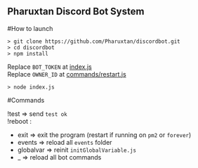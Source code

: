 ## Pharuxtan Discord Bot System

#How to launch

```console
> git clone https://github.com/Pharuxtan/discordbot.git
> cd discordbot
> npm install
```

Replace `BOT_TOKEN` at [index.js](https://github.com/Pharuxtan/discordbot/blob/master/index.js#L23) \
Replace `OWNER_ID` at [commands/restart.js](https://github.com/Pharuxtan/discordbot/blob/master/commands/restart.js#L7)

```console
> node index.js
```

#Commands

!test => send `test ok` \
!reboot :
 - exit => exit the program (restart if running on `pm2` or `forever`)
 - events => reload all `events` folder
 - globalvar => reinit `initGlobalVariable.js`
 - _ => reload all bot commands
